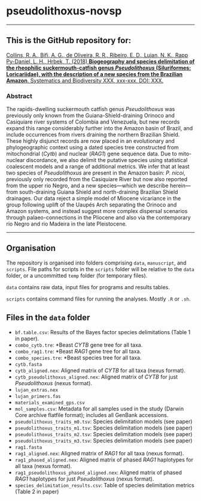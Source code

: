 # pseudolithoxus-novsp

---

## This is the GitHub repository for: 

[Collins, R. A., Bifi, A. G., de Oliveira, R. R., Ribeiro, E. D., Lujan, N. K., Rapp Py-Daniel, L. H., Hrbek, T. (2018) **Biogeography and species delimitation of the rheophilic suckermouth-catfish genus _Pseudolithoxus_ (Siluriformes: Loricariidae), with the description of a new species from the Brazilian Amazon**. Systematics and Biodiversity XXX, xxx-xxx, DOI: XXX.](http://dx.doi/XXX)

### Abstract

The rapids-dwelling suckermouth catfish genus _Pseudolithoxus_ was previously only known from the Guiana-Shield-draining Orinoco and Casiquiare river systems of Colombia and Venezuela, but new records expand this range considerably further into the Amazon basin of Brazil, and include occurrences from rivers draining the northern Brazilian Shield. These highly disjunct records are now placed in an evolutionary and phylogeographic context using a dated species tree constructed from mitochondrial (_Cytb_) and nuclear (_RAG1_) gene sequence data. Due to mito-nuclear discordance, we also delimit the putative species using statistical coalescent models and a range of additional metrics. We infer that at least two species of _Pseudolithoxus_ are present in the Amazon basin: _P. nicoi_, previously only recorded from the Casiquiare River but now also reported from the upper rio Negro, and a new species&mdash;which we describe herein&mdash;from south-draining Guiana Shield and north-draining Brazilian Shield drainages. Our data reject a simple model of Miocene vicariance in the group following uplift of the Uaupés Arch separating the Orinoco and Amazon systems, and instead suggest more complex dispersal scenarios through palaeo-connections in the Pliocene and also via the contemporary rio Negro and rio Madeira in the late Pleistocene. 

---

## Organisation

The repository is organised into folders comprising `data`, `manuscript`, and `scripts`. File paths for scripts in the `scripts` folder will be relative to the `data` folder, or a uncommitted `temp` folder (for temporary files).

`data` contains raw data, input files for programs and results tables.

`scripts` contains command files for running the analyses. Mostly `.R` or `.sh`. 

## Files in the `data` folder

* `bf.table.csv`: Results of the Bayes factor species delimitations (Table 1 in paper).
* `combo_cytb.tre`: \*Beast _CYTB_ gene tree for all taxa.
* `combo_rag1.tre`: \*Beast _RAG1_ gene tree for all taxa.
* `combo_species.tre`: \*Beast species tree for all taxa.
* `cytb.fasta`
* `cytb_aligned.nex`: Aligned matrix of _CYTB_ for all taxa (nexus format).
* `cytb_pseudolithoxus_aligned.nex`: Aligned matrix of _CYTB_ for just _Pseudolithoxus_ (nexus format).
* `lujan_extras.nex`
* `lujan_primers.fas`
* `materials_examined_gps.csv`
* `mol_samples.csv`: Metadata for all samples used in the study (Darwin Core archive flatfile format); includes all GenBank accessions.
* `pseudolithoxus_traits_m0.tsv`: Species delimitation models (see paper)
* `pseudolithoxus_traits_m1.tsv`: Species delimitation models (see paper)
* `pseudolithoxus_traits_m2.tsv`: Species delimitation models (see paper)
* `pseudolithoxus_traits_m3.tsv`: Species delimitation models (see paper)
* `rag1.fasta`
* `rag1_aligned.nex`: Aligned matrix of _RAG1_ for all taxa (nexus format).
* `rag1_phased_aligned.nex`: Aligned matrix of phased _RAG1_ haplotypes for all taxa (nexus format).
* `rag1_pseudolithoxus_phased_aligned.nex`: Aligned matrix of phased _RAG1_ haplotypes for just _Pseudolithoxus_ (nexus format).
* `species_delimitation_results.csv`: Table of species delimitation metrics (Table 2 in paper)


